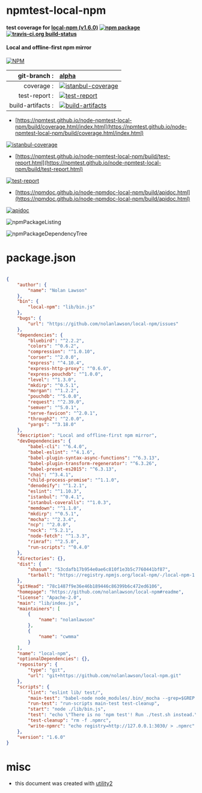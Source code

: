 # npmtest-local-npm

#### test coverage for  [local-npm (v1.6.0)](https://github.com/nolanlawson/local-npm#readme)  [![npm package](https://img.shields.io/npm/v/npmtest-local-npm.svg?style=flat-square)](https://www.npmjs.org/package/npmtest-local-npm) [![travis-ci.org build-status](https://api.travis-ci.org/npmtest/node-npmtest-local-npm.svg)](https://travis-ci.org/npmtest/node-npmtest-local-npm)

#### Local and offline-first npm mirror

[![NPM](https://nodei.co/npm/local-npm.png?downloads=true&downloadRank=true&stars=true)](https://www.npmjs.com/package/local-npm)

| git-branch : | [alpha](https://github.com/npmtest/node-npmtest-local-npm/tree/alpha)|
|--:|:--|
| coverage : | [![istanbul-coverage](https://npmtest.github.io/node-npmtest-local-npm/build/coverage.badge.svg)](https://npmtest.github.io/node-npmtest-local-npm/build/coverage.html/index.html)|
| test-report : | [![test-report](https://npmtest.github.io/node-npmtest-local-npm/build/test-report.badge.svg)](https://npmtest.github.io/node-npmtest-local-npm/build/test-report.html)|
| build-artifacts : | [![build-artifacts](https://npmtest.github.io/node-npmtest-local-npm/glyphicons_144_folder_open.png)](https://github.com/npmtest/node-npmtest-local-npm/tree/gh-pages/build)|

- [https://npmtest.github.io/node-npmtest-local-npm/build/coverage.html/index.html](https://npmtest.github.io/node-npmtest-local-npm/build/coverage.html/index.html)

[![istanbul-coverage](https://npmtest.github.io/node-npmtest-local-npm/build/screenCapture.buildCi.browser.%252Ftmp%252Fbuild%252Fcoverage.lib.html.png)](https://npmtest.github.io/node-npmtest-local-npm/build/coverage.html/index.html)

- [https://npmtest.github.io/node-npmtest-local-npm/build/test-report.html](https://npmtest.github.io/node-npmtest-local-npm/build/test-report.html)

[![test-report](https://npmtest.github.io/node-npmtest-local-npm/build/screenCapture.buildCi.browser.%252Ftmp%252Fbuild%252Ftest-report.html.png)](https://npmtest.github.io/node-npmtest-local-npm/build/test-report.html)

- [https://npmdoc.github.io/node-npmdoc-local-npm/build/apidoc.html](https://npmdoc.github.io/node-npmdoc-local-npm/build/apidoc.html)

[![apidoc](https://npmdoc.github.io/node-npmdoc-local-npm/build/screenCapture.buildCi.browser.%252Ftmp%252Fbuild%252Fapidoc.html.png)](https://npmdoc.github.io/node-npmdoc-local-npm/build/apidoc.html)

![npmPackageListing](https://npmtest.github.io/node-npmtest-local-npm/build/screenCapture.npmPackageListing.svg)

![npmPackageDependencyTree](https://npmtest.github.io/node-npmtest-local-npm/build/screenCapture.npmPackageDependencyTree.svg)



# package.json

```json

{
    "author": {
        "name": "Nolan Lawson"
    },
    "bin": {
        "local-npm": "lib/bin.js"
    },
    "bugs": {
        "url": "https://github.com/nolanlawson/local-npm/issues"
    },
    "dependencies": {
        "bluebird": "^2.2.2",
        "colors": "^0.6.2",
        "compression": "^1.0.10",
        "corser": "^2.0.0",
        "express": "^4.10.4",
        "express-http-proxy": "^0.6.0",
        "express-pouchdb": "^1.0.0",
        "level": "^1.3.0",
        "mkdirp": "^0.5.1",
        "morgan": "^1.2.2",
        "pouchdb": "^5.0.0",
        "request": "^2.39.0",
        "semver": "^5.0.1",
        "serve-favicon": "^2.0.1",
        "through2": "^2.0.0",
        "yargs": "^3.18.0"
    },
    "description": "Local and offline-first npm mirror",
    "devDependencies": {
        "babel-cli": "^6.4.0",
        "babel-eslint": "^4.1.6",
        "babel-plugin-syntax-async-functions": "^6.3.13",
        "babel-plugin-transform-regenerator": "^6.3.26",
        "babel-preset-es2015": "^6.3.13",
        "chai": "^3.4.1",
        "child-process-promise": "^1.1.0",
        "denodeify": "^1.2.1",
        "eslint": "^1.10.3",
        "istanbul": "^0.4.1",
        "istanbul-coveralls": "^1.0.3",
        "memdown": "^1.1.0",
        "mkdirp": "^0.5.1",
        "mocha": "^2.3.4",
        "ncp": "^2.0.0",
        "nock": "^5.2.1",
        "node-fetch": "^1.3.3",
        "rimraf": "^2.5.0",
        "run-scripts": "^0.4.0"
    },
    "directories": {},
    "dist": {
        "shasum": "53cdafb17b954e0ae6c810f1e3b5c7760441bf87",
        "tarball": "https://registry.npmjs.org/local-npm/-/local-npm-1.6.0.tgz"
    },
    "gitHead": "78c1487f9e36e46b189446c86399b6c472ed6106",
    "homepage": "https://github.com/nolanlawson/local-npm#readme",
    "license": "Apache-2.0",
    "main": "lib/index.js",
    "maintainers": [
        {
            "name": "nolanlawson"
        },
        {
            "name": "cwmma"
        }
    ],
    "name": "local-npm",
    "optionalDependencies": {},
    "repository": {
        "type": "git",
        "url": "git+https://github.com/nolanlawson/local-npm.git"
    },
    "scripts": {
        "lint": "eslint lib/ test/",
        "main-test": "babel-node node_modules/.bin/_mocha --grep=$GREP test/test.js",
        "run-test": "run-scripts main-test test-cleanup",
        "start": "node ./lib/bin.js",
        "test": "echo \"There is no 'npm test'! Run ./test.sh instead.\" && exit 1",
        "test-cleanup": "rm -f .npmrc",
        "write-npmrc": "echo registry=http://127.0.0.1:3030/ > .npmrc"
    },
    "version": "1.6.0"
}
```



# misc
- this document was created with [utility2](https://github.com/kaizhu256/node-utility2)
